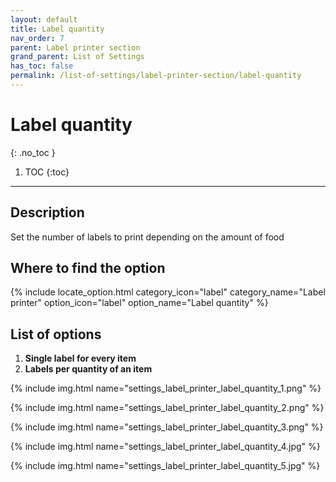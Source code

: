 ```yaml
---
layout: default
title: Label quantity
nav_order: 7
parent: Label printer section
grand_parent: List of Settings
has_toc: false
permalink: /list-of-settings/label-printer-section/label-quantity
---
```


# Label quantity
{: .no_toc }

1. TOC
{:toc}

---

## Description
Set the number of labels to print depending on the amount of food

## Where to find the option
{% include locate_option.html category_icon="label" category_name="Label printer" option_icon="label" option_name="Label quantity" %}

## List of options
1. **Single label for every item**
1. **Labels per quantity of an item**

{% include img.html name="settings_label_printer_label_quantity_1.png" %}

{% include img.html name="settings_label_printer_label_quantity_2.png" %}

{% include img.html name="settings_label_printer_label_quantity_3.png" %}

{% include img.html name="settings_label_printer_label_quantity_4.jpg" %}

{% include img.html name="settings_label_printer_label_quantity_5.jpg" %}